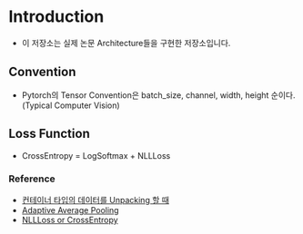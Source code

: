 # Introduction

- 이 저장소는 실제 논문 Architecture들을 구현한 저장소입니다.

## Convention

- Pytorch의 Tensor Convention은 batch_size, channel, width, height 순이다. (Typical Computer Vision)

## Loss Function

- CrossEntropy = LogSoftmax + NLLLoss

### Reference

- [컨테이너 타입의 데이터를 Unpacking 할 때](https://mingrammer.com/understanding-the-asterisk-of-python/)
- [Adaptive Average Pooling](https://stackoverflow.com/questions/58692476/what-is-adaptive-average-pooling-and-how-does-it-work)
- [NLLLoss or CrossEntropy](https://velog.io/@skyhelper/CrossEntorpyLoss-NLLLoss-%EB%AC%B4%EC%97%87%EC%9D%B4-%EB%8B%A4%EB%A5%B8%EA%B0%80)
